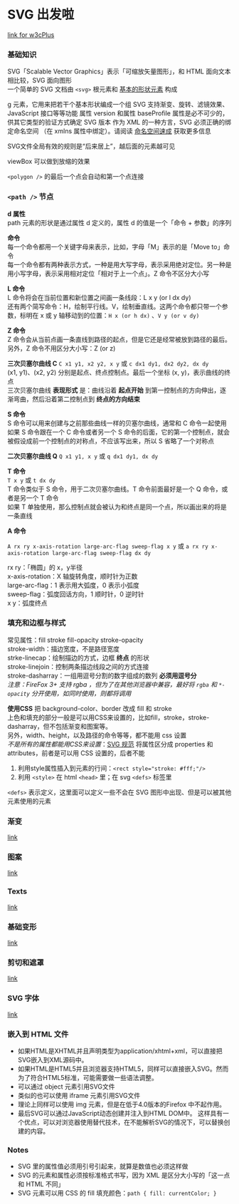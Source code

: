 # SVG 出发啦

[link for w3cPlus](https://www.w3cplus.com/blog/tags/411.html?page=2)

### 基础知识

SVG「Scalable Vector Graphics」表示「可缩放矢量图形」，和 HTML 面向文本相比较，SVG 面向图形  
一个简单的 SVG 文档由 `<svg>` 根元素和 [基本的形状元素](https://developer.mozilla.org/en-US/docs/Web/SVG/Element) 构成

g 元素，它用来把若干个基本形状编成一个组
SVG 支持渐变、旋转、滤镜效果、JavaScript 接口等等功能
属性 version 和属性 baseProfile 属性是必不可少的，供其它类型的验证方式确定 SVG 版本
作为 XML 的一种方言，SVG 必须正确的绑定命名空间 （在 xmlns 属性中绑定）。请阅读 [命名空间速成](https://developer.mozilla.org/zh-CN/docs/Web/SVG/Namespaces_Crash_Course) 获取更多信息

SVG文件全局有效的规则是“后来居上”，越后面的元素越可见

viewBox 可以做到放缩的效果

`<polygon />` 的最后一个点会自动和第一个点连接

### `<path />` 节点

**d 属性**  
path 元素的形状是通过属性 d 定义的，属性 d 的值是一个「命令 + 参数」的序列

**命令**  
每一个命令都用一个关键字母来表示，比如，字母「M」表示的是「Move to」命令  
每一个命令都有两种表示方式，一种是用大写字母，表示采用绝对定位。另一种是用小写字母，表示采用相对定位「相对于上一个点」。Z 命令不区分大小写

**L 命令**  
L 命令将会在当前位置和新位置之间画一条线段：L x y (or l dx dy)  
还有两个简写命令：H，绘制平行线。V，绘制垂直线。这两个命令都只带一个参数，标明在 x 或 y 轴移动到的位置：`H x (or h dx)` 、`V y (or v dy)`

**Z 命令**  
Z 命令会从当前点画一条直线到路径的起点，但是它还是经常被放到路径的最后。另外，Z 命令不用区分大小写：Z (or z)

**三次贝塞尔曲线 C**
`C x1 y1, x2 y2, x y` 或 `c dx1 dy1, dx2 dy2, dx dy`  
(x1, y1)、(x2, y2) 分别是起点、终点控制点。最后一个坐标 (x, y)，表示曲线的终点  
三次贝塞尔曲线 **表现形式** 是：曲线沿着 **起点开始** 到第一控制点的方向伸出，逐渐弯曲，然后沿着第二控制点到 **终点的方向结束**

**S 命令**  
S 命令可以用来创建与之前那些曲线一样的贝塞尔曲线，通常和 C 命令一起使用  
如果 S 命令跟在一个 C 命令或者另一个 S 命令的后面，它的第一个控制点，就会被假设成前一个控制点的对称点，不应该写出来，所以 S 省略了一个对称点

**二次贝塞尔曲线 Q**
`Q x1 y1, x y` 或 `q dx1 dy1, dx dy`  

**T 命令**  
`T x y` 或 `t dx dy`  
T 命令类似于 S 命令，用于二次贝塞尔曲线。T 命令前面最好是一个 Q 命令，或者是另一个 T 命令  
如果 T 单独使用，那么控制点就会被认为和终点是同一个点，所以画出来的将是一条直线

**A 命令**  

`A rx ry x-axis-rotation large-arc-flag sweep-flag x y` 或 `a rx ry x-axis-rotation large-arc-flag sweep-flag dx dy`

rx ry：「椭圆」的 x，y半径  
x-axis-rotation：X 轴旋转角度，顺时针为正数  
large-arc-flag：1 表示用大弧度，0 表示小弧度  
sweep-flag：弧度回话方向，1 顺时针，0 逆时针  
x y：弧度终点

### 填充和边框与样式

常见属性：fill stroke fill-opacity stroke-opacity  
stroke-width：描边宽度，不是路径宽度  
strke-linecap：绘制描边的方式，边框 **终点** 的形状  
stroke-linejoin：控制两条描边线段之间的方式连接  
stroke-dasharray：一组用逗号分割的数字组成的数列 **必须用逗号分**  
*注意：FireFox 3+ 支持 rgba ，但为了在其他浏览器中兼容，最好将 `rgba` 和 `*-opacity` 分开使用，如同时使用，则都将调用*

**使用CSS**
把 background-color、border 改成 fill 和 stroke  
上色和填充的部分一般是可以用CSS来设置的，比如fill，stroke，stroke-dasharray，但不包括渐变和图案等。  
另外，width、height，以及路径的命令等等，都不能用 css 设置  
*不是所有的属性都能用CSS来设置*：[SVG 规范](https://www.w3.org/TR/SVG/propidx.html) 将属性区分成 properties 和 attributes，前者是可以用 CSS 设置的，后者不能

1. 利用style属性插入到元素的行间：`<rect style="stroke: #fff;"/>`
1. 利用 `<style>` 在 html `<head>` 里；在 svg `<defs>` 标签里

`<defs>` 表示定义，这里面可以定义一些不会在 SVG 图形中出现、但是可以被其他元素使用的元素

### 渐变

[link](https://developer.mozilla.org/zh-CN/docs/Web/SVG/Tutorial/Gradients)

### 图案

[link](https://developer.mozilla.org/zh-CN/docs/Web/SVG/Tutorial/Patterns)

### Texts

[link](https://developer.mozilla.org/zh-CN/docs/Web/SVG/Tutorial/Texts)

### 基础变形

[link](https://developer.mozilla.org/zh-CN/docs/Web/SVG/Tutorial/Basic_Transformations)

### 剪切和遮罩

[link](https://developer.mozilla.org/zh-CN/docs/Web/SVG/Tutorial/Clipping_and_masking)

### SVG 字体

[link](https://developer.mozilla.org/zh-CN/docs/Web/SVG/Tutorial/SVG_fonts)

### 嵌入到 HTML 文件

- 如果HTML是XHTML并且声明类型为application/xhtml+xml，可以直接把SVG嵌入到XML源码中。
- 如果HTML是HTML5并且浏览器支持HTML5，同样可以直接嵌入SVG。然而为了符合HTML5标准，可能需要做一些语法调整。
- 可以通过 object 元素引用SVG文件
- 类似的也可以使用 iframe 元素引用SVG文件
- 理论上同样可以使用 img 元素，但是在低于4.0版本的Firefox 中不起作用。
- 最后SVG可以通过JavaScript动态创建并注入到HTML DOM中。 这样具有一个优点，可以对浏览器使用替代技术，在不能解析SVG的情况下，可以替换创建的内容。

### Notes

- SVG 里的属性值必须用引号引起来，就算是数值也必须这样做
- SVG 的元素和属性必须按标准格式书写，因为 XML 是区分大小写的「这一点和 HTML 不同」
- SVG 元素可以用 CSS 的 fill 填充颜色：`path { fill: currentColor; }`
